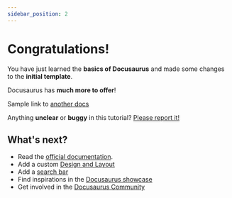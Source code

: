 ```yaml
---
sidebar_position: 2
---
```


# Congratulations!

You have just learned the **basics of Docusaurus** and made some changes to the **initial template**.

Docusaurus has **much more to offer**!

Sample link to [another docs](../category-two/translate-your-site.md)

Anything **unclear** or **buggy** in this tutorial? [Please report it!](https://github.com/facebook/docusaurus/discussions/4610)

## What's next?

- Read the [official documentation](https://docusaurus.io/).
- Add a custom [Design and Layout](https://docusaurus.io/docs/styling-layout)
- Add a [search bar](https://docusaurus.io/docs/search)
- Find inspirations in the [Docusaurus showcase](https://docusaurus.io/showcase)
- Get involved in the [Docusaurus Community](https://docusaurus.io/community/support)
